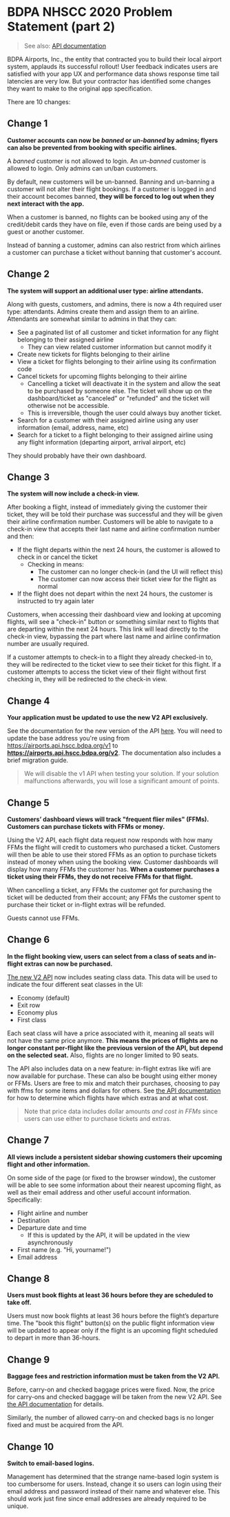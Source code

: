 # BDPA NHSCC 2020 Problem Statement (part 2)

> See also: [API documentation](https://hscc210ff8c0.docs.apiary.io)

BDPA Airports, Inc., the entity that contracted you to build their local airport
system, applauds its successful rollout! User feedback indicates users are
satisfied with your app UX and performance data shows response time tail
latencies are very low. But your contractor has identified some changes they
want to make to the original app specification.

There are 10 changes:

## Change 1

**Customer accounts can now be _banned_ or _un-banned_ by admins; flyers can
also be prevented from booking with specific airlines.**

A _banned_ customer is not allowed to login. An _un-banned_ customer is allowed
to login. Only admins can un/ban customers.

By default, new customers will be un-banned. Banning and un-banning a customer
will not alter their flight bookings. If a customer is logged in and their
account becomes banned, **they will be forced to log out when they next interact
with the app.**

When a customer is banned, no flights can be booked using any of the
credit/debit cards they have on file, even if those cards are being used by a
guest or another customer.

Instead of banning a customer, admins can also restrict from which airlines a
customer can purchase a ticket without banning that customer's account.

## Change 2

**The system will support an additional user type: airline attendants.**

Along with guests, customers, and admins, there is now a 4th required user type:
attendants. Admins create them and assign them to an airline. Attendants are
somewhat similar to admins in that they can:

- See a paginated list of all customer and ticket information for any flight
  belonging to their assigned airline
  - They can view related customer information but cannot modify it
- Create new tickets for flights belonging to their airline
- View a ticket for flights belonging to their airline using its confirmation
  code
- Cancel tickets for upcoming flights belonging to their airline
  - Cancelling a ticket will deactivate it in the system and allow the seat to
    be purchased by someone else. The ticket will show up on the
    dashboard/ticket as "canceled" or "refunded" and the ticket will otherwise
    not be accessible.
  - This is irreversible, though the user could always buy another ticket.
- Search for a customer with their assigned airline using any user information
  (email, address, name, etc)
- Search for a ticket to a flight belonging to their assigned airline using any
  flight information (departing airport, arrival airport, etc)

They should probably have their own dashboard.

## Change 3

**The system will now include a check-in view.**

After booking a flight, instead of immediately giving the customer their ticket,
they will be told their purchase was successful and they will be given their
airline confirmation number. Customers will be able to navigate to a check-in
view that accepts their last name and airline confirmation number and then:

- If the flight departs within the next 24 hours, the customer is allowed to
  check in or cancel the ticket
  - Checking in means:
    - The customer can no longer check-in (and the UI will reflect this)
    - The customer can now access their ticket view for the flight as normal
- If the flight does not depart within the next 24 hours, the customer is
  instructed to try again later

Customers, when accessing their dashboard view and looking at upcoming flights,
will see a "check-in" button or something similar next to flights that are
departing within the next 24 hours. This link will lead directly to the check-in
view, bypassing the part where last name and airline confirmation number are
usually required.

If a customer attempts to check-in to a flight they already checked-in to, they
will be redirected to the ticket view to see their ticket for this flight. If a
customer attempts to access the ticket view of their flight without first
checking in, they will be redirected to the check-in view.

## Change 4

**Your application must be updated to use the new V2 API exclusively.**

See the documentation for the new version of the API
[here](https://hscc210ff8c0.docs.apiary.io). You will need to update the base
address you're using from https://airports.api.hscc.bdpa.org/v1 to
**https://airports.api.hscc.bdpa.org/v2**. The documentation also includes a
brief migration guide.

> We will disable the v1 API when testing your solution. If your solution
> malfunctions afterwards, you will lose a significant amount of points.

## Change 5

**Customers’ dashboard views will track "frequent flier miles" (FFMs). Customers
can purchase tickets with FFMs or money.**

Using the V2 API, each flight data request now responds with how many FFMs the
flight will credit to customers who purchased a ticket. Customers will then be
able to use their stored FFMs as an option to purchase tickets instead of money
when using the booking view. Customer dashboards will display how many FFMs the
customer has. **When a customer purchases a ticket using their FFMs, they do not
receive FFMs for that flight.**

When cancelling a ticket, any FFMs the customer got for purchasing the ticket
will be deducted from their account; any FFMs the customer spent to purchase
their ticket or in-flight extras will be refunded.

Guests cannot use FFMs.

## Change 6

**In the flight booking view, users can select from a class of seats and
in-flight extras can now be purchased.**

[The new V2 API](https://hscc210ff8c0.docs.apiary.io) now includes seating class
data. This data will be used to indicate the four different seat classes in the
UI:

- Economy (default)
- Exit row
- Economy plus
- First class

Each seat class will have a price associated with it, meaning all seats will not
have the same price anymore. **This means the prices of flights are no longer
constant per-flight like the previous version of the API, but depend on the
selected seat.** Also, flights are no longer limited to 90 seats.

The API also includes data on a new feature: in-flight extras like wifi are now
available for purchase. These can also be bought using either money or FFMs.
Users are free to mix and match their purchases, choosing to pay with ffms for
some items and dollars for others. See
[the API documentation](https://hscc210ff8c0.docs.apiary.io) for how to
determine which flights have which extras and at what cost.

> Note that price data includes dollar amounts _and cost in FFMs_ since users
> can use either to purchase tickets and extras.

## Change 7

**All views include a persistent sidebar showing customers their upcoming flight
and other information.**

On some side of the page (or fixed to the browser window), the customer will be
able to see some information about their nearest upcoming flight, as well as
their email address and other useful account information. Specifically:

- Flight airline and number
- Destination
- Departure date and time
  - If this is updated by the API, it will be updated in the view asynchronously
- First name (e.g. "Hi, yourname!")
- Email address

## Change 8

**Users must book flights at least 36 hours before they are scheduled to take
off.**

Users must now book flights at least 36 hours before the flight’s departure
time. The "book this flight" button(s) on the public flight information view
will be updated to appear only if the flight is an upcoming flight scheduled to
depart in more than 36-hours.

## Change 9

**Baggage fees and restriction information must be taken from the V2 API.**

Before, carry-on and checked baggage prices were fixed. Now, the price for
carry-ons and checked baggage will be taken from the new V2 API. See
[the API documentation](https://hscc210ff8c0.docs.apiary.io) for details.

Similarly, the number of allowed carry-on and checked bags is no longer fixed
and must be acquired from the API.

## Change 10

**Switch to email-based logins.**

Management has determined that the strange name-based login system is too
cumbersome for users. Instead, change it so users can login using their email
address and password instead of their name and whatever else. This should work
just fine since email addresses are already required to be unique.
